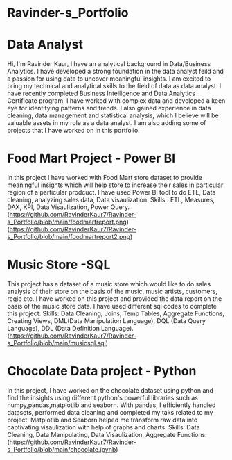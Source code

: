 # Ravinder-s_Portfolio
# Data Analyst
Hi, I'm Ravinder Kaur, I have an analytical background in Data/Business Analytics. I have developed a strong foundation in the data analyst feild and a passion for using data to uncover meaningful insights. I am excited to bring my technical and analytical skills to the field of data  as data analyst.
I have recently completed Business Intelligence and Data Analytics Certificate program. I have worked with complex data and developed a keen eye for identifying patterns and trends. I also gained experience in data cleaning, data management and statistical analysis, which I believe will be valuable assets in my role as a data analyst.
I am also adding some of projects that I have worked on in this portfolio.

# Food Mart Project - Power BI
In this project I have worked with Food Mart store dataset to provide meaningful insights which will help store to increase their sales in particular region of a particular prodcuct.
I have used Power BI tool to do ETL, Data cleaning, analyzing sales data, Data visaulization.
Skills : ETL, Measures, DAX, KPI, Data Visaulization, Power Query.
(https://github.com/RavinderKaur7/Ravinder-s_Portfolio/blob/main/foodmartreport.png)
(https://github.com/RavinderKaur7/Ravinder-s_Portfolio/blob/main/foodmartreport2.png)

# Music Store -SQL
This project has a dataset of a music store which would like to do sales analysis of their store on the basis of the music, music artists, customers, regio etc. I have worked on this project and provided the data report on the basis of the music store data. I have used different sql codes to complete this project.
Skills: Data Cleaning, Joins, Temp Tables, Aggregate Functions, Creating Views, DML(Data Manipulation Language), DQL (Data Query Language), DDL (Data Definition Language).
(https://github.com/RavinderKaur7/Ravinder-s_Portfolio/blob/main/musicsql.sql)

# Chocolate Data project - Python

In this project, I have worked on the chocolate dataset using python and find the insights using different python's powerful libraries such as numpy,pandas,matplotlib and seaborn. With pandas, I efficiently handled datasets, performed data cleaning and completed my taks related to my project. Matplotlib and Seaborn helped me transform raw data into captivating visaulization with help of graphs and charts.
Skills: Data Cleaning, Data Manipulating, Data Visaulization, Aggregate Functions.
(https://github.com/RavinderKaur7/Ravinder-s_Portfolio/blob/main/chocolate.ipynb)

